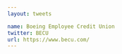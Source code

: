 ```yaml
---
layout: tweets

name: Boeing Employee Credit Union
twitter: BECU
url: https://www.becu.com/
---
```

